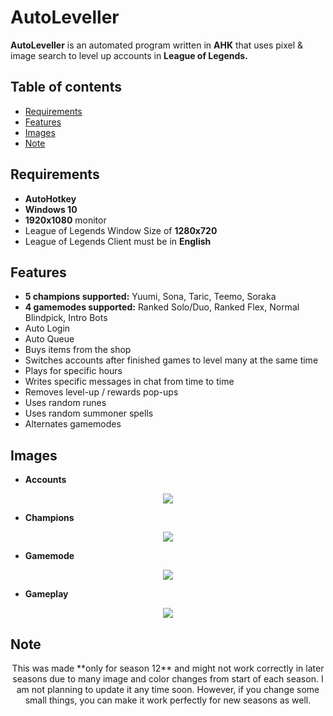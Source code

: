 # AutoLeveller

**AutoLeveller** is an automated program written in **AHK** that uses pixel & image search to level up accounts in **League of Legends.**

## Table of contents
   * [Requirements](#requirements)
   * [Features](#features)
   * [Images](#images)
   * [Note](#note)

## Requirements
   * **AutoHotkey**
   * **Windows 10**
   * **1920x1080** monitor
   * League of Legends Window Size of **1280x720**
   * League of Legends Client must be in **English**

## Features
   * **5 champions supported:** Yuumi, Sona, Taric, Teemo, Soraka
   * **4 gamemodes supported:** Ranked Solo/Duo, Ranked Flex, Normal Blindpick, Intro Bots
   * Auto Login
   * Auto Queue
   * Buys items from the shop
   * Switches accounts after finished games to level many at the same time
   * Plays for specific hours
   * Writes specific messages in chat from time to time
   * Removes level-up / rewards pop-ups
   * Uses random runes
   * Uses random summoner spells
   * Alternates gamemodes

## Images
   * **Accounts**
<p align="center">
<img src="https://i.imgur.com/4Yolu1r.png"></img>
</p>

   * **Champions**
<p align="center">
<img src="https://i.imgur.com/uIEeY9V.png"></img>
</p>

   * **Gamemode**
<p align="center">
<img src="https://i.imgur.com/5ikeqY4.png"></img>
</p>

   * **Gameplay**
<p align="center">
<img src="https://i.imgur.com/T3IVpS1.png"></img>
</p>


## Note
<p align="center">This was made **only for season 12** and might not work correctly in later seasons due to many image and color changes from start of each season. 
I am not planning to update it any time soon. However, if you change some small things, you can make it work perfectly for new seasons as well. 
</p>
